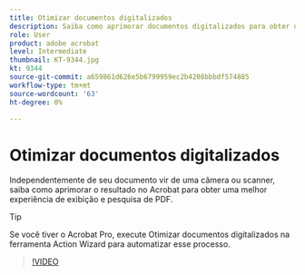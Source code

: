 ```yaml
---
title: Otimizar documentos digitalizados
description: Saiba como aprimorar documentos digitalizados para obter uma melhor experiência de visualização e pesquisa de PDF
role: User
product: adobe acrobat
level: Intermediate
thumbnail: KT-9344.jpg
kt: 9344
source-git-commit: a659861d626e5b6799959ec2b4208bbbdf574885
workflow-type: tm+mt
source-wordcount: '63'
ht-degree: 0%

---
```


# Otimizar documentos digitalizados

Independentemente de seu documento vir de uma câmera ou scanner, saiba como aprimorar o resultado no Acrobat para obter uma melhor experiência de exibição e pesquisa de PDF.

>[!TIP]
>
>Se você tiver o Acrobat Pro, execute Otimizar documentos digitalizados na ferramenta Action Wizard para automatizar esse processo.

>[!VIDEO](https://video.tv.adobe.com/v/340823?hidetitle=true)
